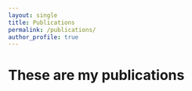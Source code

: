 ```yaml
---
layout: single
title: Publications
permalink: /publications/
author_profile: true
---
```

# These are my publications